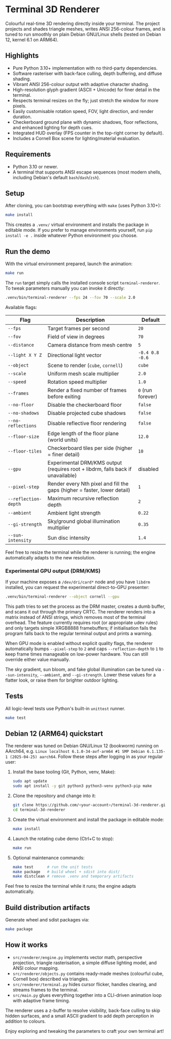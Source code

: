 # Terminal 3D Renderer

Colourful real-time 3D rendering directly inside your terminal. The project projects and shades triangle meshes, writes ANSI 256-colour frames, and is tuned to run smoothly on plain Debian GNU/Linux shells (tested on Debian 12, kernel 6.1 on ARM64).

## Highlights

- Pure Python 3.10+ implementation with no third-party dependencies.
- Software rasteriser with back-face culling, depth buffering, and diffuse shading.
- Vibrant ANSI 256-colour output with adaptive character shading.
- High-resolution glyph gradient (ASCII + Unicode) for finer detail in the terminal.
- Respects terminal resizes on the fly; just stretch the window for more pixels.
- Easily customisable rotation speed, FOV, light direction, and render duration.
- Checkerboard ground plane with dynamic shadows, floor reflections, and enhanced lighting for depth cues.
- Integrated HUD overlay (FPS counter in the top-right corner by default).
- Includes a Cornell Box scene for lighting/material evaluation.

## Requirements

- Python 3.10 or newer.
- A terminal that supports ANSI escape sequences (most modern shells, including Debian's default `bash`/`dash`/`zsh`).

## Setup

After cloning, you can bootstrap everything with `make` (uses Python 3.10+):

```bash
make install
```

This creates a `.venv/` virtual environment and installs the package in editable mode. If you prefer to manage environments yourself, run `pip install -e .` inside whatever Python environment you choose.

## Run the demo

With the virtual environment prepared, launch the animation:

```bash
make run
```

The `run` target simply calls the installed console script `terminal-renderer`. To tweak parameters manually you can invoke it directly:

```bash
.venv/bin/terminal-renderer --fps 24 --fov 70 --scale 2.0
```

Available flags:

| Flag | Description | Default |
| --- | --- | --- |
| `--fps` | Target frames per second | `20` |
| `--fov` | Field of view in degrees | `70` |
| `--distance` | Camera distance from mesh centre | `5` |
| `--light X Y Z` | Directional light vector | `-0.4 0.8 -0.6` |
| `--object` | Scene to render (`cube`, `cornell`) | `cube` |
| `--scale` | Uniform mesh scale multiplier | `2.0` |
| `--speed` | Rotation speed multiplier | `1.0` |
| `--frames` | Render a fixed number of frames before exiting | `0` (run forever) |
| `--no-floor` | Disable the checkerboard floor | `false` |
| `--no-shadows` | Disable projected cube shadows | `false` |
| `--no-reflections` | Disable reflective floor rendering | `false` |
| `--floor-size` | Edge length of the floor plane (world units) | `12.0` |
| `--floor-tiles` | Checkerboard tiles per side (higher = finer detail) | `10` |
| `--gpu` | Experimental DRM/KMS output (requires root + libdrm, falls back if unavailable) | disabled |
| `--pixel-step` | Render every Nth pixel and fill the gaps (higher = faster, lower detail) | `1` |
| `--reflection-depth` | Maximum recursive reflection depth | `2` |
| `--ambient` | Ambient light strength | `0.22` |
| `--gi-strength` | Sky/ground global illumination multiplier | `0.35` |
| `--sun-intensity` | Sun disc intensity | `1.4` |

Feel free to resize the terminal while the renderer is running; the engine automatically adapts to the new resolution.

### Experimental GPU output (DRM/KMS)

If your machine exposes a `/dev/dri/card*` node and you have `libdrm` installed, you can request the experimental direct-to-GPU presenter:

```bash
.venv/bin/terminal-renderer --object cornell --gpu
```

This path tries to set the process as the DRM master, creates a dumb buffer, and scans it out through the primary CRTC. The renderer renders into a matrix instead of ANSI strings, which removes most of the terminal overhead. The feature currently requires root (or appropriate udev rules) and only targets simple XRGB8888 framebuffers; if initialisation fails the program falls back to the regular terminal output and prints a warning.

When GPU mode is enabled without explicit quality flags, the renderer automatically bumps `--pixel-step` to `2` and caps `--reflection-depth` to `1` to keep frame times manageable on low-power hardware. You can still override either value manually.

The sky gradient, sun bloom, and fake global illumination can be tuned via `--sun-intensity`, `--ambient`, and `--gi-strength`. Lower these values for a flatter look, or raise them for brighter outdoor lighting.

## Tests

All logic-level tests use Python's built-in `unittest` runner.

```bash
make test
```

## Debian 12 (ARM64) quickstart

The renderer was tuned on Debian GNU/Linux 12 (bookworm) running on AArch64, e.g. `Linux localhost 6.1.0-34-avf-arm64 #1 SMP Debian 6.1.135-1 (2025-04-25) aarch64`. Follow these steps after logging in as your regular user:

1. Install the base tooling (Git, Python, venv, Make):

	```bash
	sudo apt update
	sudo apt install -y git python3 python3-venv python3-pip make
	```

2. Clone the repository and change into it:

	```bash
	git clone https://github.com/<your-account>/terminal-3d-renderer.git
	cd terminal-3d-renderer
	```

3. Create the virtual environment and install the package in editable mode:

	```bash
	make install
	```

4. Launch the rotating cube demo (Ctrl+C to stop):

	```bash
	make run
	```

5. Optional maintenance commands:

	```bash
	make test      # run the unit tests
	make package   # build wheel + sdist into dist/
	make distclean # remove .venv and temporary artifacts
	```

Feel free to resize the terminal while it runs; the engine adapts automatically.

## Build distribution artifacts

Generate wheel and sdist packages via:

```bash
make package
```

## How it works

- `src/renderer/engine.py` implements vector math, perspective projection, triangle rasterisation, a simple diffuse lighting model, and ANSI colour mapping.
- `src/renderer/objects.py` contains ready-made meshes (colourful cube, Cornell box) described via triangles.
- `src/renderer/terminal.py` hides cursor flicker, handles clearing, and streams frames to the terminal.
- `src/main.py` glues everything together into a CLI-driven animation loop with adaptive frame timing.

The renderer uses a z-buffer to resolve visibility, back-face culling to skip hidden surfaces, and a small ASCII gradient to add depth perception in addition to colours.

Enjoy exploring and tweaking the parameters to craft your own terminal art!
